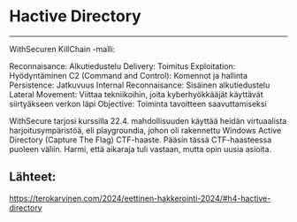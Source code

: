 # Hactive Directory
----



WithSecuren KillChain -malli:

Reconnaisance: Alkutiedustelu
Delivery: Toimitus
Exploitation: Hyödyntäminen
C2 (Command and Control): Komennot ja hallinta
Persistence: Jatkuvuus
Internal Reconnaisance: Sisäinen alkutiedustelu
Lateral Movement: Viittaa tekniikoihin, joita kyberhyökkääjät käyttävät siirtyäkseen verkon läpi
Objective: Toiminta tavoitteen saavuttamiseksi



WithSecure tarjosi kurssilla 22.4. mahdollisuuden käyttää heidän virtuaalista harjoitusympäristöä, eli playgroundia, johon oli rakennettu Windows Active Directory (Capture The Flag) CTF-haaste. 
Pääsin tässä CTF-haasteessa puoleen väliin. Harmi, että aikaraja tuli vastaan, mutta opin uusia asioita. 








## Lähteet:
https://terokarvinen.com/2024/eettinen-hakkerointi-2024/#h4-hactive-directory
